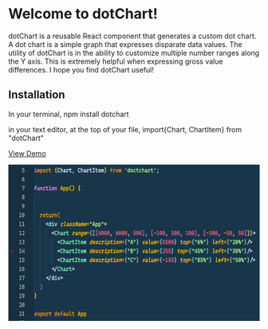 <h1>Welcome to dotChart! </h1>

dotChart is a reusable React component that generates a custom dot chart.
A dot chart is a simple graph that expresses disparate data values. 
The utility of dotChart is in the ability to customize multiple number 
ranges along the Y axis. This is extremely helpful when expressing gross 
value differences. I hope you find dotChart useful!

<h2> Installation </h2>
<p> In your terminal, npm install dotchart </p>
<p> in your text editor, at the top of your file, import{Chart, ChartItem} from "dotChart" </P>

[View Demo](https://link-url-here.org)

<img src="https://github.com/mitchell-brandon/dotChart/blob/c30f9eacfd65ef59f5f0b67ee3bcab1b728f064a/demo/src/imgs/demo.png">

